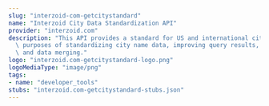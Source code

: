 ```yaml
---
slug: "interzoid-com-getcitystandard"
name: "Interzoid City Data Standardization API"
provider: "interzoid.com"
description: "This API provides a standard for US and international cities for the\
  \ purposes of standardizing city name data, improving query results, analytics,\
  \ and data merging."
logo: "interzoid.com-getcitystandard-logo.png"
logoMediaType: "image/png"
tags:
- name: "developer_tools"
stubs: "interzoid.com-getcitystandard-stubs.json"
---
```

